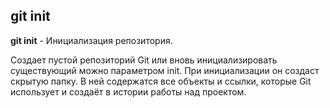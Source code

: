 ## git init

**git init** - Инициализация репозитория. 

Создает пустой репозиторий Git или вновь инициализировать существующий можно параметром init. При инициализации он создаст скрытую папку. 
В ней содержатся все объекты и ссылки, которые Git использует и создаёт в истории работы над проектом.